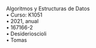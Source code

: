 Algoritmos y Estructuras de Datos  
• Curso: K1051  
• 2021, anual  
• 167166-2  
• Desiderioscioli  
• Tomas  
